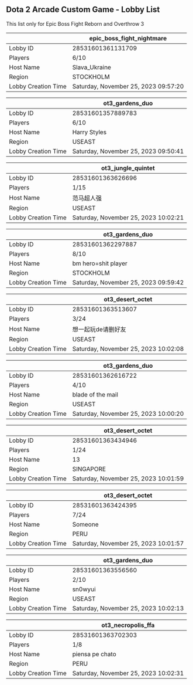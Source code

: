 ## Dota 2 Arcade Custom Game - Lobby List

This list only for Epic Boss Fight Reborn and Overthrow 3

|  | epic_boss_fight_nightmare |
| ------ | ------ |
| Lobby ID | 28531601361131709 |
| Players | 6/10 |
| Host Name | Slava_Ukraine |
| Region | STOCKHOLM |
| Lobby Creation Time | Saturday, November 25, 2023 09:57:20 |


|  | ot3_gardens_duo |
| ------ | ------ |
| Lobby ID | 28531601357889783 |
| Players | 6/10 |
| Host Name | Harry Styles |
| Region | USEAST |
| Lobby Creation Time | Saturday, November 25, 2023 09:50:41 |


|  | ot3_jungle_quintet |
| ------ | ------ |
| Lobby ID | 28531601363626696 |
| Players | 1/15 |
| Host Name | 范马超人强 |
| Region | USEAST |
| Lobby Creation Time | Saturday, November 25, 2023 10:02:21 |


|  | ot3_gardens_duo |
| ------ | ------ |
| Lobby ID | 28531601362297887 |
| Players | 8/10 |
| Host Name | bm hero=shit player |
| Region | STOCKHOLM |
| Lobby Creation Time | Saturday, November 25, 2023 09:59:42 |


|  | ot3_desert_octet |
| ------ | ------ |
| Lobby ID | 28531601363513607 |
| Players | 3/24 |
| Host Name | 想一起玩de请删好友 |
| Region | USEAST |
| Lobby Creation Time | Saturday, November 25, 2023 10:02:08 |


|  | ot3_gardens_duo |
| ------ | ------ |
| Lobby ID | 28531601362616722 |
| Players | 4/10 |
| Host Name | blade of the mail |
| Region | USEAST |
| Lobby Creation Time | Saturday, November 25, 2023 10:00:20 |


|  | ot3_desert_octet |
| ------ | ------ |
| Lobby ID | 28531601363434946 |
| Players | 1/24 |
| Host Name | 13 |
| Region | SINGAPORE |
| Lobby Creation Time | Saturday, November 25, 2023 10:01:59 |


|  | ot3_desert_octet |
| ------ | ------ |
| Lobby ID | 28531601363424395 |
| Players | 7/24 |
| Host Name | Someone |
| Region | PERU |
| Lobby Creation Time | Saturday, November 25, 2023 10:01:57 |


|  | ot3_gardens_duo |
| ------ | ------ |
| Lobby ID | 28531601363556560 |
| Players | 2/10 |
| Host Name | sn0wyui |
| Region | USEAST |
| Lobby Creation Time | Saturday, November 25, 2023 10:02:13 |


|  | ot3_necropolis_ffa |
| ------ | ------ |
| Lobby ID | 28531601363702303 |
| Players | 1/8 |
| Host Name | piensa pe chato |
| Region | PERU |
| Lobby Creation Time | Saturday, November 25, 2023 10:02:31 |


